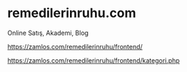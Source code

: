 # remedilerinruhu.com
Online Satış, Akademi, Blog



https://zamlos.com/remedilerinruhu/frontend/


https://zamlos.com/remedilerinruhu/frontend/kategori.php
